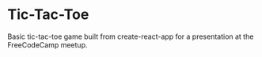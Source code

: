 <h1>Tic-Tac-Toe</h1>
<p>Basic tic-tac-toe game built from create-react-app for a presentation at the FreeCodeCamp meetup.</p>